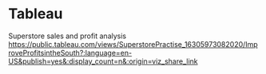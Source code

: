 # Tableau
Superstore sales and profit analysis
https://public.tableau.com/views/SuperstorePractise_16305973082020/ImproveProfitsintheSouth?:language=en-US&publish=yes&:display_count=n&:origin=viz_share_link
